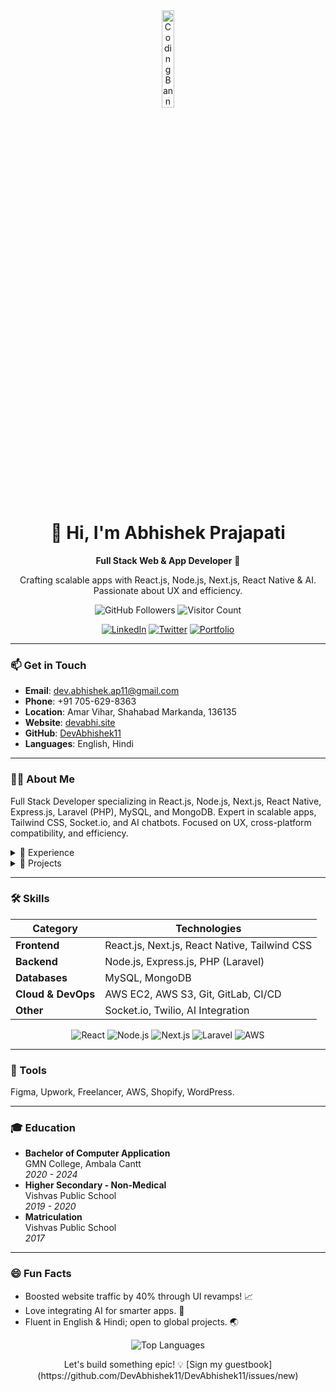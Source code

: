 <div align="center">
  <img src="https://media.giphy.com/media/dWesBcTLavkZuG35MI/giphy.gif" alt="Coding Banner" width="20%" height="auto">
  <h1>👋 Hi, I'm Abhishek Prajapati</h1>
  <p><strong>Full Stack Web & App Developer</strong> 🚀</p>
  <p>Crafting scalable apps with React.js, Node.js, Next.js, React Native & AI. Passionate about UX and efficiency.</p>
  
  <img src="https://img.shields.io/github/followers/DevAbhishek11?style=social" alt="GitHub Followers">
  <img src="https://visitor-badge.laobi.icu/badge?page_id=DevAbhishek11.DevAbhishek11&left_color=teal&right_color=orange&left_text=Profile%20Views" alt="Visitor Count">
  
  <br/>
  
  <a href="https://www.linkedin.com/in/abhishek-prajapati/"><img src="https://img.shields.io/badge/LinkedIn-0A66C2?style=for-the-badge&logo=linkedin&logoColor=white" alt="LinkedIn"></a>
  <a href="https://twitter.com/DevAbhishek11"><img src="https://img.shields.io/badge/Twitter-1DA1F2?style=for-the-badge&logo=twitter&logoColor=white" alt="Twitter"></a>
  <a href="https://devabhi.site"><img src="https://img.shields.io/badge/Portfolio-FF5722?style=for-the-badge&logo=googlechrome&logoColor=white" alt="Portfolio"></a>
</div>

---

### 📫 Get in Touch
- **Email**: dev.abhishek.ap11@gmail.com  
- **Phone**: +91 705-629-8363  
- **Location**: Amar Vihar, Shahabad Markanda, 136135  
- **Website**: [devabhi.site](https://devabhi.site)  
- **GitHub**: [DevAbhishek11](https://github.com/DevAbhishek11)  
- **Languages**: English, Hindi  

---

### 👨‍💻 About Me
Full Stack Developer specializing in React.js, Node.js, Next.js, React Native, Express.js, Laravel (PHP), MySQL, and MongoDB. Expert in scalable apps, Tailwind CSS, Socket.io, and AI chatbots. Focused on UX, cross-platform compatibility, and efficiency.

<details>
<summary>💼 Experience</summary>

#### Full Stack Developer & App Developer  
**Future IT Touch**  
*Feb 2024 – Present*  
- Built cross-platform mobile apps with React Native, integrating Twilio for OTP and real-time messaging on iOS/Android.  
- Developed scalable web apps using Next.js, Laravel, MySQL, and MongoDB in agile teams.  
- Deployed on AWS EC2; configured S3 for secure storage.  
- Revamped UI/UX: +40% traffic, +60% page views, +90% session duration.  
- Collaborated cross-functionally; mentored juniors.  

</details>

<details>
<summary>🚀 Projects</summary>

- **[Portfolio Website](https://devabhi.site)**: Next.js + Three.js with 3D animations and smooth transitions.  
- **[Event Management Portal](portal-link-here.com)**: React.js + Laravel; 6-panel system for events, payments, dashboards. ([Server](server-link-here.com))  
- **[NextGenTrip](https://nextgentrip.com)**: Travel booking like MakeMyTrip; Next.js + Laravel + TBO API.  
- **[RealStateMe](https://realstateme.vercel.app)**: Property platform with search/filters; Next.js UI.  
- **[Robin Quiz](https://robinq.online)**: React Native quiz app; Laravel backend, leaderboards.  
- **[Blue Star E-Commerce](https://bluestar.devabhi.site)**: Next.js shop with cart/checkout.  
- **[Inova Worktops](https://inova.devabhi.site)**: React.js frontend for kitchen brand; filters, responsive design.  
- **[Code Agency](https://code.devabhi.site)**: Next.js digital agency site; SEO-optimized services.  
- **Cross-Platform Apps**: Real-time chat (Socket.io), housing portal, user-centric mobile projects.  
- **WordPress Sites**: Mobile repair booking, Thai digital marketing (SEO-focused).  

</details>

---

### 🛠️ Skills
| Category | Technologies |
|----------|--------------|
| **Frontend** | React.js, Next.js, React Native, Tailwind CSS |
| **Backend** | Node.js, Express.js, PHP (Laravel) |
| **Databases** | MySQL, MongoDB |
| **Cloud & DevOps** | AWS EC2, AWS S3, Git, GitLab, CI/CD |
| **Other** | Socket.io, Twilio, AI Integration |

<p align="center">
  <img src="https://img.shields.io/badge/React-61DAFB?style=for-the-badge&logo=react&logoColor=black" alt="React">
  <img src="https://img.shields.io/badge/Node.js-339933?style=for-the-badge&logo=nodedotjs&logoColor=white" alt="Node.js">
  <img src="https://img.shields.io/badge/Next.js-000000?style=for-the-badge&logo=nextdotjs&logoColor=white" alt="Next.js">
  <img src="https://img.shields.io/badge/Laravel-FF2D20?style=for-the-badge&logo=laravel&logoColor=white" alt="Laravel">
  <img src="https://img.shields.io/badge/AWS-232F3E?style=for-the-badge&logo=amazonaws&logoColor=white" alt="AWS">
</p>

---

### 🧰 Tools
Figma, Upwork, Freelancer, AWS, Shopify, WordPress.

---

### 🎓 Education
- **Bachelor of Computer Application**  
  GMN College, Ambala Cantt  
  *2020 - 2024*  
- **Higher Secondary - Non-Medical**  
  Vishvas Public School  
  *2019 - 2020*  
- **Matriculation**  
  Vishvas Public School  
  *2017*  

---

### 😄 Fun Facts
- Boosted website traffic by 40% through UI revamps! 📈  
- Love integrating AI for smarter apps. 🤖  
- Fluent in English & Hindi; open to global projects. 🌏  

<div align="center">
  <img src="https://github-readme-stats.vercel.app/api/top-langs/?username=DevAbhishek11&layout=compact&theme=dracula&hide_border=true" alt="Top Languages">
  <p>Let's build something epic! 💡 [Sign my guestbook](https://github.com/DevAbhishek11/DevAbhishek11/issues/new)</p>
</div>
